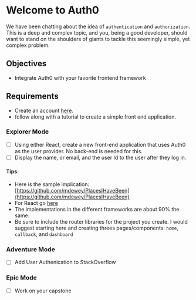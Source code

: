 # Welcome to Auth0

We have been chatting about the idea of `authentication` and `authorization`. This is a deep and complex topic, and you, being a good developer, should want to stand on the shoulders of giants to tackle this seemingly simple, yet complex problem.

## Objectives

- Integrate Auth0 with your favorite frontend framework

## Requirements

- Create an account [here](https://auth0.com).
- follow along with a tutorial to create a simple front end application.

### Explorer Mode

- [ ] Using either React, create a new front-end application that uses Auth0 as the user provider. No back-end is needed for this.
- [ ] Display the name, or email, and the user Id to the user after they log in.

#### Tips:

- Here is the sample implication: [https://github.com/mdewey/PlacesIHaveBeen](https://github.com/mdewey/PlacesIHaveBeen)
- For React go [here](https://auth0.com/docs/quickstart/spa/react)
- The implementations in the different frameworks are about 90% the same.
- Be sure to include the router libraries for the project you create. I would suggest starting here and creating threes pages/components: `home`, `callback`, and `dashboard`

### Adventure Mode

- [ ] Add User Authenication to StackOverflow

### Epic Mode

- [ ] Work on your capstone
